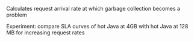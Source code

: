 Calculates request arrival rate at which garbage collection becomes a problem

Experiment:
compare SLA curves of hot Java at 4GB with hot Java at 128 MB for increasing request rates

